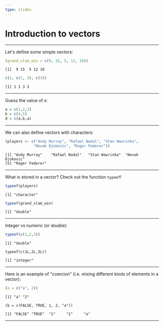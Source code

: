 ```yaml
---
type: slides
---
```


# Introduction to vectors

---

Let's define some simple vectors: 

```r
(grand_slam_win = c(9, 15, 5, 12, 18))
```

```out
[1]  9 15  5 12 18
```

```r
c(1, c(1, 3), c(3))
```

```out
[1] 1 1 3 3
```


---

Guess the value of `d`:

```r
a = c(1,2,3)
b = c(4,5)
d = c(a,b,a)
```

---

We can also define vectors with characters:

```r
(players <- c("Andy Murray", "Rafael Nadal", "Stan Wawrinka", 
             "Novak Djokovic", "Roger Federer"))
```

```out
[1] "Andy Murray"    "Rafael Nadal"   "Stan Wawrinka"  "Novak Djokovic"
[5] "Roger Federer"
```

---

What is stored in a vector? Check out the function `typeof`!

```r
typeof(players)
```

```out
[1] "character"
```

```r
typeof(grand_slam_win)
```

```out
[1] "double"
```

---

Integer vs numeric (or double):
```r
typeof(c(1,2,3))
```

```out
[1] "double"
```

```
typeof(c(1L,2L,3L))
```
```out
[1] "integer"
```

---

Here is an example of "coercion" (i.e. mixing different kinds of elements in a vector):

```r
(a = c("a", 2))
```
```out
[1] "a" "2"
```

```
(b = c(FALSE, TRUE, 1, 2, "a"))
```
```out
[1] "FALSE" "TRUE"  "1"     "2"     "a"
```

---